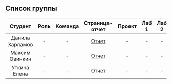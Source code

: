 
## Список группы

| Студент | Роль | Команда | Страница-отчет | Проект | Лаб 1 | Лаб 2 | Лаб 3 |
| :---:   | :-:  |   :-:   |     :-:        |  :-:   |  :-:  |   :-: |   :-: |
| Данила Харламов | - | - | [Отчет]() | - | - | - | - |
| Максим Овинкин| - | - | [Отчет]() | - | - | - | - |
| Уткина Елена| - | - | [Отчет]() | - | - | - | - |

